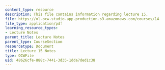 ```yaml
---
content_type: resource
description: This file contains information regarding lecture 15.
file: https://ol-ocw-studio-app-production.s3.amazonaws.com/courses/14-581-international-economics-i-spring-2013/48626cfe888c74413d351dda7ded1c38_MIT14_581S13_classnotes15.pdf
file_type: application/pdf
learning_resource_types:
- Lecture Notes
parent_title: Lecture Notes
parent_type: CourseSection
resourcetype: Document
title: Lecture 15 Notes
type: OCWFile
uid: 48626cfe-888c-7441-3d35-1dda7ded1c38
---
```

